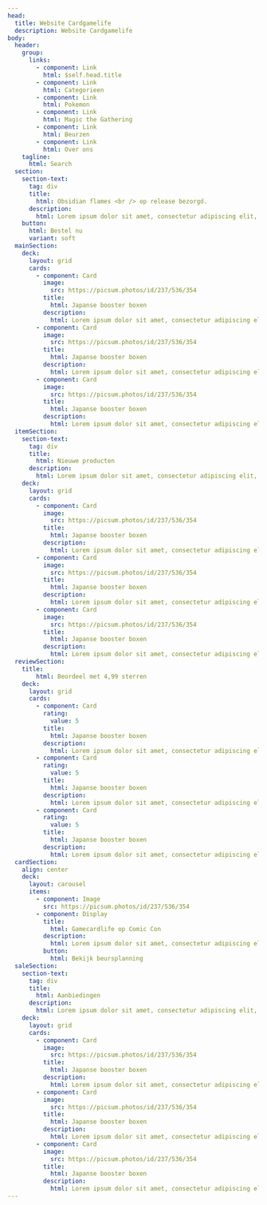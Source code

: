 ```yaml
---
head:
  title: Website Cardgamelife
  description: Website Cardgamelife
body:
  header:
    group:
      links:
        - component: Link
          html: $self.head.title
        - component: Link
          html: Categorieen
        - component: Link
          html: Pokemon
        - component: Link
          html: Magic the Gathering
        - component: Link
          html: Beurzen
        - component: Link
          html: Over ons
    tagline:
      html: Search
  section:
    section-text:
      tag: div
      title:
        html: Obsidian flames <br /> op release bezorgd.
      description:
        html: Lorem ipsum dolor sit amet, consectetur adipiscing elit, <br /> sed do eiusmod tempor incididunt ut labore et dolore magna aliqua.
    button:
      html: Bestel nu
      variant: soft
  mainSection:
    deck:
      layout: grid
      cards:
        - component: Card
          image:
            src: https://picsum.photos/id/237/536/354
          title:
            html: Japanse booster boxen
          description:
            html: Lorem ipsum dolor sit amet, consectetur adipiscing elit,
        - component: Card
          image:
            src: https://picsum.photos/id/237/536/354
          title:
            html: Japanse booster boxen
          description:
            html: Lorem ipsum dolor sit amet, consectetur adipiscing elit,
        - component: Card
          image:
            src: https://picsum.photos/id/237/536/354
          title:
            html: Japanse booster boxen
          description:
            html: Lorem ipsum dolor sit amet, consectetur adipiscing elit,
  itemSection:
    section-text:
      tag: div
      title:
        html: Nieuwe producten
      description:
        html: Lorem ipsum dolor sit amet, consectetur adipiscing elit, <br /> sed do eiusmod tempor incididunt ut labore et dolore magna aliqua.
    deck:
      layout: grid
      cards:
        - component: Card
          image:
            src: https://picsum.photos/id/237/536/354
          title:
            html: Japanse booster boxen
          description:
            html: Lorem ipsum dolor sit amet, consectetur adipiscing elit,
        - component: Card
          image:
            src: https://picsum.photos/id/237/536/354
          title:
            html: Japanse booster boxen
          description:
            html: Lorem ipsum dolor sit amet, consectetur adipiscing elit,
        - component: Card
          image:
            src: https://picsum.photos/id/237/536/354
          title:
            html: Japanse booster boxen
          description:
            html: Lorem ipsum dolor sit amet, consectetur adipiscing elit,
  reviewSection:
    title:
        html: Beordeel met 4,99 sterren
    deck:
      layout: grid
      cards:
        - component: Card
          rating:
            value: 5
          title:
            html: Japanse booster boxen
          description:
            html: Lorem ipsum dolor sit amet, consectetur adipiscing elit,
        - component: Card
          rating:
            value: 5
          title:
            html: Japanse booster boxen
          description:
            html: Lorem ipsum dolor sit amet, consectetur adipiscing elit,
        - component: Card
          rating:
            value: 5
          title:
            html: Japanse booster boxen
          description:
            html: Lorem ipsum dolor sit amet, consectetur adipiscing elit,
  cardSection:
    align: center
    deck:
      layout: carousel
      items:
        - component: Image
          src: https://picsum.photos/id/237/536/354
        - component: Display
          title:
            html: Gamecardlife op Comic Con
          description:
            html: Lorem ipsum dolor sit amet, consectetur adipiscing elit, <br /> sed do eiusmod tempor incididunt ut labore et dolore magna aliqua.
          button:
            html: Bekijk beursplanning
  saleSection:
    section-text:
      tag: div
      title:
        html: Aanbiedingen
      description:
        html: Lorem ipsum dolor sit amet, consectetur adipiscing elit, <br /> sed do eiusmod tempor incididunt ut labore et dolore magna aliqua.
    deck:
      layout: grid
      cards:
        - component: Card
          image:
            src: https://picsum.photos/id/237/536/354
          title:
            html: Japanse booster boxen
          description:
            html: Lorem ipsum dolor sit amet, consectetur adipiscing elit,
        - component: Card
          image:
            src: https://picsum.photos/id/237/536/354
          title:
            html: Japanse booster boxen
          description:
            html: Lorem ipsum dolor sit amet, consectetur adipiscing elit,
        - component: Card
          image:
            src: https://picsum.photos/id/237/536/354
          title:
            html: Japanse booster boxen
          description:
            html: Lorem ipsum dolor sit amet, consectetur adipiscing elit,         
---
```

